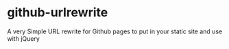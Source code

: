 # github-urlrewrite
A very Simple URL rewrite for Github pages to put in your static site and use with jQuery
